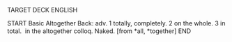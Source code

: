 TARGET DECK
ENGLISH

START
Basic
Altogether
Back: adv. 1 totally, completely. 2 on the whole. 3 in total.  in the altogether colloq. Naked. [from *all, *together]
END
